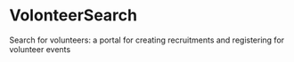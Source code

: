 # VolonteerSearch
Search for volunteers: a portal for creating recruitments and registering for volunteer events
